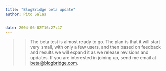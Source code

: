 ```yaml
---
title: "BlogBridge beta update"
author: Pito Salas


date: 2004-06-02T16:27:47
---
```



>>

>> The beta test is almost ready to go. The plan is that it will start very
small, with only a few users, and then based on feedback and results we will
expand it as we release revisions and updates. If you are interested in
joining up, send me email at beta@blogbridge.com.


